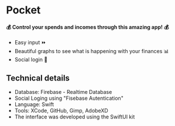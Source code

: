 # Pocket

#### :moneybag: Control your spends and incomes through this amazing app! :moneybag:
* Easy input :fast_forward:
* Beautiful graphs to see what is happening with your finances :bar_chart:
* Social login :rocket:

## Technical details
* Database: Firebase - Realtime Database
* Social Loging using "Fisebase Autentication"
* Language: Swift
* Tools: XCode, GitHub, Gimp, AdobeXD
* The interface was developed using the SwiftUI kit
